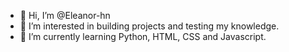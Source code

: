 - 👋 Hi, I’m @Eleanor-hn
- 👀 I’m interested in building projects and testing my knowledge.
- 🌱 I’m currently learning Python, HTML, CSS and Javascript.

<!---
Eleanor-hn/Eleanor-hn is a ✨ special ✨ repository because its `README.md` (this file) appears on your GitHub profile.
You can click the Preview link to take a look at your changes.
--->
